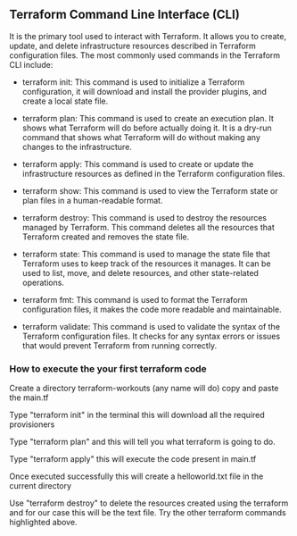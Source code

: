 ## Terraform Command Line Interface (CLI)

It is the primary tool used to interact with Terraform. It allows you to create, update, and delete infrastructure resources described in Terraform configuration files. The most commonly used commands in the Terraform CLI include:

- terraform init: This command is used to initialize a Terraform configuration, it will download and install the provider plugins, and create a local state file.

- terraform plan: This command is used to create an execution plan. It shows what Terraform will do before actually doing it. It is a dry-run command that shows what Terraform will do without making any changes to the infrastructure.

- terraform apply: This command is used to create or update the infrastructure resources as defined in the Terraform configuration files.

- terraform show: This command is used to view the Terraform state or plan files in a human-readable format.

- terraform destroy: This command is used to destroy the resources managed by Terraform. This command deletes all the resources that Terraform created and removes the state file.

- terraform state: This command is used to manage the state file that Terraform uses to keep track of the resources it manages. It can be used to list, move, and delete resources, and other state-related operations.

- terraform fmt: This command is used to format the Terraform configuration files, it makes the code more readable and maintainable.

- terraform validate: This command is used to validate the syntax of the Terraform configuration files. It checks for any syntax errors or issues that would prevent Terraform from running correctly. 


### How to execute the your first terraform code

Create a directory terraform-workouts (any name will do) copy and paste the main.tf

Type "terraform init" in the terminal this will download all the required provisioners

Type "terraform plan" and this will tell you what terraform is going to do.

Type "terraform apply" this will execute the code present in main.tf

Once executed successfully this will create a helloworld.txt file in the current directory 


Use "terraform destroy" to delete the resources created using the terraform and for our case this will be the text file. Try the other terraform commands highlighted above.